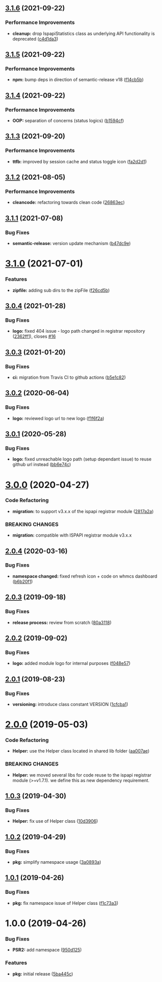 ## [3.1.6](https://github.com/hexonet/whmcs-ispapi-widget-account/compare/v3.1.5...v3.1.6) (2021-09-22)


### Performance Improvements

* **cleanup:** drop IspapiStatistics class as underlying API functionality is deprecated ([c4d1da3](https://github.com/hexonet/whmcs-ispapi-widget-account/commit/c4d1da308d938cfb0f7f99aba0f0ed777ac7ba97))

## [3.1.5](https://github.com/hexonet/whmcs-ispapi-widget-account/compare/v3.1.4...v3.1.5) (2021-09-22)


### Performance Improvements

* **npm:** bump deps in direction of semantic-release v18 ([f14cb5b](https://github.com/hexonet/whmcs-ispapi-widget-account/commit/f14cb5b9194cc1ab116be6437e0393d0ddc28890))

## [3.1.4](https://github.com/hexonet/whmcs-ispapi-widget-account/compare/v3.1.3...v3.1.4) (2021-09-22)


### Performance Improvements

* **OOP:** separation of concerns (status logics) ([b1594cf](https://github.com/hexonet/whmcs-ispapi-widget-account/commit/b1594cf6a450e9015752c47cc89f33d386e9ec8f))

## [3.1.3](https://github.com/hexonet/whmcs-ispapi-widget-account/compare/v3.1.2...v3.1.3) (2021-09-20)


### Performance Improvements

* **ttfb:** improved by session cache and status toggle icon ([fa2d2d1](https://github.com/hexonet/whmcs-ispapi-widget-account/commit/fa2d2d1de2f6e548a0e1f7abbea74ffec833667c))

## [3.1.2](https://github.com/hexonet/whmcs-ispapi-widget-account/compare/v3.1.1...v3.1.2) (2021-08-05)


### Performance Improvements

* **cleancode:** refactoring towards clean code ([26863ec](https://github.com/hexonet/whmcs-ispapi-widget-account/commit/26863ec30cedaff1388ac4ff1b51b05ef3e34ba8))

## [3.1.1](https://github.com/hexonet/whmcs-ispapi-widget-account/compare/v3.1.0...v3.1.1) (2021-07-08)


### Bug Fixes

* **semantic-release:** version update mechanism ([b47dc9e](https://github.com/hexonet/whmcs-ispapi-widget-account/commit/b47dc9e30d93b1da6ed0c68fc154b8256ec56d9b))

# [3.1.0](https://github.com/hexonet/whmcs-ispapi-widget-account/compare/v3.0.4...v3.1.0) (2021-07-01)


### Features

* **zipfile:** adding sub dirs to the zipFile ([f26cd5b](https://github.com/hexonet/whmcs-ispapi-widget-account/commit/f26cd5b1d105358fb03912fd0b3a681a1198ea9f))

## [3.0.4](https://github.com/hexonet/whmcs-ispapi-widget-account/compare/v3.0.3...v3.0.4) (2021-01-28)


### Bug Fixes

* **logo:** fixed 404 issue - logo path changed in registrar repository ([2362ff1](https://github.com/hexonet/whmcs-ispapi-widget-account/commit/2362ff187d3325005332b716ed4033460f3999a9)), closes [#16](https://github.com/hexonet/whmcs-ispapi-widget-account/issues/16)

## [3.0.3](https://github.com/hexonet/whmcs-ispapi-widget-account/compare/v3.0.2...v3.0.3) (2021-01-20)


### Bug Fixes

* **ci:** migration from Travis CI to github actions ([b5e1c82](https://github.com/hexonet/whmcs-ispapi-widget-account/commit/b5e1c823d21149031d8727c5f122b6ed4e2e40e5))

## [3.0.2](https://github.com/hexonet/whmcs-ispapi-widget-account/compare/v3.0.1...v3.0.2) (2020-06-04)


### Bug Fixes

* **logo:** reviewed logo url to new logo ([f1f6f2a](https://github.com/hexonet/whmcs-ispapi-widget-account/commit/f1f6f2ae36760e62b820c0b869ceba1534d031d4))

## [3.0.1](https://github.com/hexonet/whmcs-ispapi-widget-account/compare/v3.0.0...v3.0.1) (2020-05-28)


### Bug Fixes

* **logo:** fixed unreachable logo path (setup dependant issue) to reuse github url instead ([bb6e74c](https://github.com/hexonet/whmcs-ispapi-widget-account/commit/bb6e74c8519205ac8a1d0ff385f5714f860efa91))

# [3.0.0](https://github.com/hexonet/whmcs-ispapi-widget-account/compare/v2.0.4...v3.0.0) (2020-04-27)


### Code Refactoring

* **migration:** to support v3.x.x of the ispapi registrar module ([2817a2a](https://github.com/hexonet/whmcs-ispapi-widget-account/commit/2817a2a0ce5ca14664cc1f4ec3feb106c61d97b2))


### BREAKING CHANGES

* **migration:** compatible with ISPAPI registrar module v3.x.x

## [2.0.4](https://github.com/hexonet/whmcs-ispapi-widget-account/compare/v2.0.3...v2.0.4) (2020-03-16)


### Bug Fixes

* **namespace changed:** fixed refresh icon + code on whmcs dashboard ([b6b20f1](https://github.com/hexonet/whmcs-ispapi-widget-account/commit/b6b20f1a77d322e20a053369dd7145858c28f9c8))

## [2.0.3](https://github.com/hexonet/whmcs-ispapi-widget-account/compare/v2.0.2...v2.0.3) (2019-09-18)


### Bug Fixes

* **release process:** review from scratch ([80a3118](https://github.com/hexonet/whmcs-ispapi-widget-account/commit/80a3118))

## [2.0.2](https://github.com/hexonet/whmcs-ispapi-widget-account/compare/v2.0.1...v2.0.2) (2019-09-02)


### Bug Fixes

* **logo:** added module logo for internal purposes ([f048e57](https://github.com/hexonet/whmcs-ispapi-widget-account/commit/f048e57))

## [2.0.1](https://github.com/hexonet/whmcs-ispapi-widget-account/compare/v2.0.0...v2.0.1) (2019-08-23)


### Bug Fixes

* **versioning:** introduce class constant VERSION ([1cfcba1](https://github.com/hexonet/whmcs-ispapi-widget-account/commit/1cfcba1))

# [2.0.0](https://github.com/hexonet/whmcs-ispapi-widget-account/compare/v1.0.3...v2.0.0) (2019-05-03)


### Code Refactoring

* **Helper:** use the Helper class located in shared lib folder ([aa007ae](https://github.com/hexonet/whmcs-ispapi-widget-account/commit/aa007ae))


### BREAKING CHANGES

* **Helper:** we moved several libs for code reuse to the ispapi registrar module (>=v1.7.1). we
define this as new dependency requirement.

## [1.0.3](https://github.com/hexonet/whmcs-ispapi-widget-account/compare/v1.0.2...v1.0.3) (2019-04-30)


### Bug Fixes

* **Helper:** fix use of Helper class ([10d3906](https://github.com/hexonet/whmcs-ispapi-widget-account/commit/10d3906))

## [1.0.2](https://github.com/hexonet/whmcs-ispapi-widget-account/compare/v1.0.1...v1.0.2) (2019-04-29)


### Bug Fixes

* **pkg:** simplify namespace usage ([3a0893a](https://github.com/hexonet/whmcs-ispapi-widget-account/commit/3a0893a))

## [1.0.1](https://github.com/hexonet/whmcs-ispapi-widget-account/compare/v1.0.0...v1.0.1) (2019-04-26)


### Bug Fixes

* **pkg:** fix namespace issue of Helper class ([f1c73a3](https://github.com/hexonet/whmcs-ispapi-widget-account/commit/f1c73a3))

# 1.0.0 (2019-04-26)


### Bug Fixes

* **PSR2:** add namespace ([950d125](https://github.com/hexonet/whmcs-ispapi-widget-account/commit/950d125))


### Features

* **pkg:** initial release ([5ba445c](https://github.com/hexonet/whmcs-ispapi-widget-account/commit/5ba445c))
